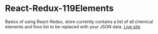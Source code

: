 # React-Redux-119Elements
Basics of using React-Redux, store currently contains a list of all chemical elements and foos list to be replaced with your JSON data.
[Live site](https://hondaaccord.pythonanywhere.com/elements)
